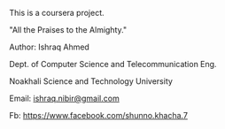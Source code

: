 This is a coursera project.

"All the Praises to the Almighty."

Author: Ishraq Ahmed

Dept. of Computer Science and Telecommunication Eng.

Noakhali Science and Technology University

Email: ishraq.nibir@gmail.com

Fb: https://www.facebook.com/shunno.khacha.7
